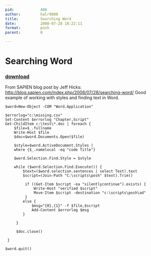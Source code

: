 ```yaml
---
pid:            486
author:         halr9000
title:          Searching Word
date:           2008-07-28 18:22:11
format:         posh
parent:         0

---
```


# Searching Word

### [download](//scripts/486.ps1)

From SAPIEN blog post by Jeff Hicks: http://blog.sapien.com/index.php/2008/07/28/searching-word/
Good example of working with styles and finding text in Word.


```posh
$word=New-Object -COM "Word.Application"
 
$errorlog="c:\missing.csv"
Set-Content $errorlog "Chapter,Script"
Get-ChildItem c:\test\*.doc | foreach {
    $file=$_.fullname
    Write-Host $file
    $doc=$word.Documents.Open($file) 
    
    $style=$word.ActiveDocument.Styles | 
    where {$_.namelocal -eq "code Title"}
    
    $word.Selection.Find.Style = $style
    
    while ($word.Selection.Find.Execute()) {
        $text=($word.selection.sentences | select Text).text
        $script=(Join-Path "C:\scripts\posh" $text).Trim()
 
         if ((Get-Item $script -ea "silentlycontinue").exists) {
             Write-Host "verified $script"
             Move-Item $script -destination "c:\scripts\posh\ad"
         }
        else {
            $msg="{0},{1}" -f $file,$script
            Add-Content $errorlog $msg
        }
        
     } 
     
     $doc.close()
 
 }
 
$word.quit()

```
